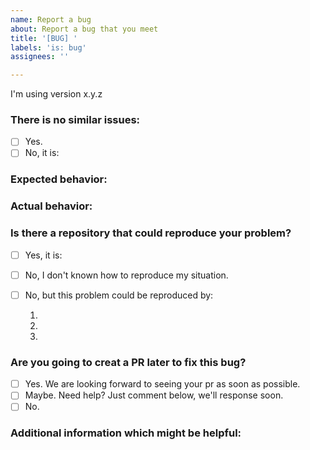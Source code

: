 ```yaml
---
name: Report a bug
about: Report a bug that you meet
title: '[BUG] '
labels: 'is: bug'
assignees: ''

---
```


I'm using version x.y.z

### There is no similar issues:

+ [ ] Yes.
+ [ ] No, it is: 

### Expected behavior:



### Actual behavior:



### Is there a repository that could reproduce your problem?

+ [ ] Yes, it is: 
+ [ ] No, I don't known how to reproduce my situation. 
+ [ ] No, but this problem could be reproduced by:
    
    1.
    1.
    1.

### Are you going to creat a PR later to fix this bug?

+ [ ] Yes. We are looking forward to seeing your pr as soon as possible.
+ [ ] Maybe. Need help? Just comment below, we'll response soon.
+ [ ] No.

### Additional information which might be helpful:

